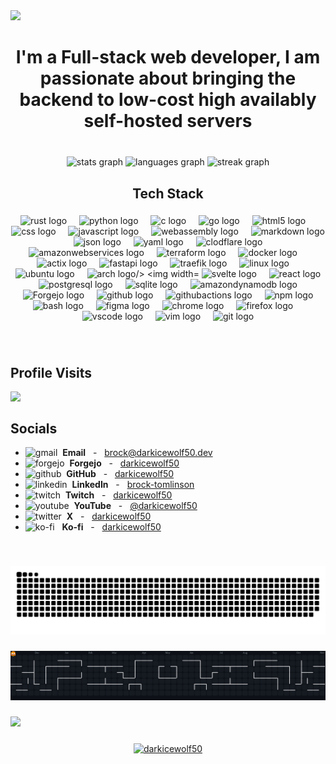 <div>
  <img style="100%" src="https://capsule-render.vercel.app/api?type=waving&height=100&section=header&reversal=false&&text=Hi! I'm Brock&fontSize=70&fontColor=FFFFFF&fontAlign=50&fontAlignY=50&stroke=-&descSize=20&descAlign=50&descAlignY=50&theme=tokyonight"  />
</div>

###

<h1 align="center">I'm a Full-stack web developer, I am passionate about bringing the backend to low-cost high availably self-hosted servers</h1>

###

<br clear="both">

<div align="center">
  <img src="https://github-readme-stats.vercel.app/api?username=darkicewolf50&hide_title=false&hide_rank=false&show_icons=true&include_all_commits=true&count_private=true&disable_animations=false&theme=dracula&locale=en&hide_border=true" height="150" alt="stats graph"  />
  <img src="https://github-readme-stats.vercel.app/api/top-langs?username=darkicewolf50&locale=en&hide_title=false&layout=compact&card_width=320&langs_count=6&theme=dracula&hide_border=true&order=2" height="160" alt="languages graph"  />
  <img src="https://streak-stats.demolab.com?user=darkicewolf50&locale=en&mode=weekly&theme=dracula&hide_border=true&border_radius=5&order=3" height="150" alt="streak graph"  />
</div>

###

<h2 align="center">Tech Stack</h2>

###

<div align="center">
    <img src="https://skillicons.dev/icons?i=rust" height="60" alt="rust logo"  />
    <img width="12" />
    <img src="https://skillicons.dev/icons?i=py" height="60" alt="python logo"  />
    <img width="12" />
    <img src="https://cdn.jsdelivr.net/gh/devicons/devicon/icons/c/c-original.svg" height="60" alt="c logo"  />
    <img width="12" />
    <img src="https://cdn.jsdelivr.net/gh/devicons/devicon/icons/go/go-original.svg" height="60" alt="go logo"  />
    <img width="12" />
    <img src="https://skillicons.dev/icons?i=html" height="60" alt="html5 logo"  />
    <img width="12" />
    <img src="https://cdn.jsdelivr.net/gh/devicons/devicon/icons/css3/css3-original.svg" height="60" alt="css logo"  />
    <img width="12" />
    <img src="https://skillicons.dev/icons?i=js" height="60" alt="javascript logo"  />
    <img width="12" />
    <img src="https://skillicons.dev/icons?i=wasm" height="60" alt="webassembly logo"  />
    <img width="12" />
    <img src="https://skillicons.dev/icons?i=md" height="60" alt="markdown logo" />
    <img width="12" />
    <img src="https://cdn.jsdelivr.net/gh/devicons/devicon@latest/icons/json/json-original.svg" height="60" alt="json logo" />
    <img width="12" />
    <img src="https://cdn.jsdelivr.net/gh/devicons/devicon@latest/icons/yaml/yaml-original.svg" height="60" alt="yaml logo" />
    <img width="12" />        
    <img src="https://cdn.jsdelivr.net/gh/devicons/devicon@latest/icons/cloudflare/cloudflare-original.svg" height="60" alt="clodflare logo" />
    <img width="12" />
    <img src="https://skillicons.dev/icons?i=aws" height="60" alt="amazonwebservices logo"  />
    <img width="12" />
    <img src="https://cdn.jsdelivr.net/gh/devicons/devicon/icons/terraform/terraform-original.svg" height="60" alt="terraform logo"  />
    <img width="12" />
    <img src="https://skillicons.dev/icons?i=docker" height="60" alt="docker logo"  />
    <img width="12" />
    <img src="https://skillicons.dev/icons?i=actix" height="60" alt="actix logo"  />
    <img width="12" />
    <img src="https://cdn.jsdelivr.net/gh/devicons/devicon/icons/fastapi/fastapi-original.svg" height="60" alt="fastapi logo"  />
    <img width="12" />
    <img src="https://cdn.jsdelivr.net/gh/devicons/devicon@latest/icons/traefikproxy/traefikproxy-original.svg"  height="60" alt="traefik logo" />
    <img width="12" />     
    <img src="https://skillicons.dev/icons?i=linux" height="60" alt="linux logo"  />
    <img width="12" />
    <img src="https://cdn.jsdelivr.net/gh/devicons/devicon@latest/icons/ubuntu/ubuntu-original.svg" height="60" alt="ubuntu logo"  />
    <img width="12" />
    <img src="https://cdn.jsdelivr.net/gh/devicons/devicon@latest/icons/archlinux/archlinux-original.svg" height="60" alt="arch logo/>
    <img width="12" />
    <img src="https://skillicons.dev/icons?i=svelte" height="60" alt="svelte logo"  />
    <img width="12" />
    <img src="https://skillicons.dev/icons?i=react" height="60" alt="react logo"  />
    <img width="12" />
    <img src="https://skillicons.dev/icons?i=postgres" height="60" alt="postgresql logo"  />
    <img width="12" />
    <img src="https://cdn.jsdelivr.net/gh/devicons/devicon/icons/sqlite/sqlite-original.svg" height="60" alt="sqlite logo"  />
    <img width="12" />
    <img src="https://skillicons.dev/icons?i=dynamodb" height="60" alt="amazondynamodb logo"  />
    <img width="12" />
    <img src="https://cdn.jsdelivr.net/gh/devicons/devicon@latest/icons/forgejo/forgejo-original.svg" height="60" alt="Forgejo logo" />
    <img width="12" />   
    <img src="https://skillicons.dev/icons?i=github" height="60" alt="github logo" />
    <img width="12" />
    <img src="https://skillicons.dev/icons?i=githubactions" height="60" alt="githubactions logo"  />
    <img width="12" />
    <img src="https://cdn.jsdelivr.net/gh/devicons/devicon@latest/icons/npm/npm-original.svg" height="60" alt="npm logo"/>   
    <img src="https://skillicons.dev/icons?i=bash" height="60" alt="bash logo"  />
    <img width="12" />
    <img src="https://cdn.jsdelivr.net/gh/devicons/devicon/icons/figma/figma-original.svg" height="60" alt="figma logo"  />
    <img width="12" />
    <img src="https://cdn.jsdelivr.net/gh/devicons/devicon@latest/icons/chrome/chrome-original.svg" height="60" alt="chrome logo" />
    <img width="12" />
    <img src="https://cdn.jsdelivr.net/gh/devicons/devicon/icons/firefox/firefox-original.svg" height="60" alt="firefox logo"  />
    <img width="12" />
    <img src="https://skillicons.dev/icons?i=vscode" height="60" alt="vscode logo"  />
    <img width="12" />
    <img src="https://skillicons.dev/icons?i=vim" height="60" alt="vim logo"  />
    <img width="12" />
    <img src="https://skillicons.dev/icons?i=git" height="60" alt="git logo"  />
</div>

###

<br clear="both">

## Profile Visits

<img align="left" src="https://count.getloli.com/@:darkicewolf50?theme=rule34&padding=7&scale=1&align=top&pixelated=1&darkmode=auto"  />

<br clear="both">

## Socials

- <img src="https://raw.githubusercontent.com/maurodesouza/profile-readme-generator/master/src/assets/icons/social/gmail/default.svg" width="20" height="20" alt="gmail" />&nbsp;&nbsp;**Email**&nbsp;&nbsp; - &nbsp; <a href="mailto:brock@darkicewolf50.dev" rel="me">brock@darkicewolf50.dev</a>
- <img src="https://cdn.jsdelivr.net/gh/devicons/devicon@latest/icons/forgejo/forgejo-original.svg" width="20" height="20" alt="forgejo" />&nbsp;&nbsp;**Forgejo**&nbsp;&nbsp; - &nbsp; <a href="https://forge.ucalgarybaja.ca/darkicewolf50" rel="me">darkicewolf50</a>
- <img src="https://cdn.jsdelivr.net/gh/devicons/devicon@latest/icons/github/github-original.svg" width="20" height="20" alt="github" />&nbsp;&nbsp;**GitHub**&nbsp;&nbsp; - &nbsp; <a href="https://github.com/darkicewolf50" rel="me">darkicewolf50</a>
- <img src="https://raw.githubusercontent.com/maurodesouza/profile-readme-generator/master/src/assets/icons/social/linkedin/default.svg" width="20" height="20" alt="linkedin" />&nbsp;&nbsp;**LinkedIn**&nbsp;&nbsp; - &nbsp; <a href="https://www.linkedin.com/in/brock-tomlinson" rel="me">brock-tomlinson</a>
- <img src="https://raw.githubusercontent.com/maurodesouza/profile-readme-generator/master/src/assets/icons/social/twitch/default.svg" width="20" height="20" alt="twitch" />&nbsp;&nbsp;**Twitch**&nbsp;&nbsp; - &nbsp; <a href="https://www.twitch.tv/darkicewolf50" rel="me">darkicewolf50</a>
- <img src="https://raw.githubusercontent.com/maurodesouza/profile-readme-generator/master/src/assets/icons/social/youtube/default.svg" width="20" height="20" alt="youtube" />&nbsp;&nbsp;**YouTube**&nbsp;&nbsp; - &nbsp; <a href="https://www.youtube.com/@darkicewolf50" rel="me">@darkicewolf50</a>
- <img src="https://cdn.jsdelivr.net/gh/devicons/devicon@latest/icons/twitter/twitter-original.svg" width="20" height="20" alt="twitter" />&nbsp;&nbsp;**X**&nbsp;&nbsp; - &nbsp; <a href="https://x.com/darkicewolf50" rel="me">darkicewolf50</a>
- <img src="https://raw.githubusercontent.com/maurodesouza/profile-readme-generator/master/src/assets/icons/social/ko-fi/default.svg" width="20" height="20" alt="ko-fi" />&nbsp;&nbsp;
  **Ko-fi**&nbsp;&nbsp; - &nbsp; <a href="https://ko-fi.com/darkicewolf50" rel="me">darkicewolf50</a>

<br clear="both">

###

<picture>
  <source media="(prefers-color-scheme: dark)" srcset="https://raw.githubusercontent.com/darkicewolf50/darkicewolf50/output/github-snake-dark.svg" />
  <source media="(prefers-color-scheme: light)" srcset="https://raw.githubusercontent.com/darkicewolf50/darkicewolf50/output/github-snake.svg" />
  <img alt="github-snake" src="https://raw.githubusercontent.com/darkicewolf50/darkicewolf50/output/github-snake-dark.svg" />
</picture>

###

<picture>
  <source media="(prefers-color-scheme: dark)" srcset="https://raw.githubusercontent.com/darkicewolf50/darkicewolf50/output/pacman-contribution-graph-dark.svg">
  <source media="(prefers-color-scheme: light)" srcset="https://raw.githubusercontent.com/darkicewolf50/darkicewolf50/output/pacman-contribution-graph.svg">
  <img alt="pacman contribution graph" src="https://raw.githubusercontent.com/darkicewolf50/darkicewolf50/output/pacman-contribution-graph-dark.svg">
</picture>

###

<div>
  <img style="100%" src="https://capsule-render.vercel.app/api?type=waving&height=100&section=header&reversal=false&text=Support&fontSize=70&fontColor=800080&fontAlign=50&fontAlignY=50&stroke=-&animation=fadeIn&descSize=20&descAlign=50&descAlignY=50&textBg=false&theme=tokyonight"  />
</div>

###

<p align="center">
    <a href="https://ko-fi.com/darkicewolf50">
        <img align="center" src="https://cdn.ko-fi.com/cdn/kofi3.png?v=3" height="50" width="210" alt="darkicewolf50" />
    </a>
</p>

